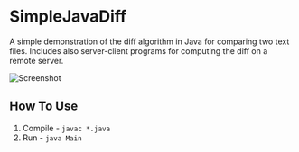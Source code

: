 # SimpleJavaDiff

A simple demonstration of the diff algorithm in Java for comparing two text files.
Includes also server-client programs for computing the diff on a remote server.

![Screenshot](https://raw.github.com/mlitbk/simplejavadiff/master/screenshot.png)

## How To Use
1. Compile - `javac *.java`
2. Run - `java Main`
